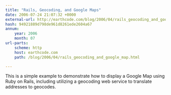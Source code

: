 ```yaml
---
title: "Rails, Geocoding, and Google Maps"
date: 2006-07-24 21:07:32 +0000
external-url: http://earthcode.com/blog/2006/04/rails_geocoding_and_google_map.html
hash: 94921889d798de961d8261ede2604a67
annum:
    year: 2006
    month: 07
url-parts:
    scheme: http
    host: earthcode.com
    path: /blog/2006/04/rails_geocoding_and_google_map.html

---
```


This is a simple example to demonstrate how to display a Google Map using Ruby on Rails, including utilizing a geocoding web service to translate addresses to geocodes.
